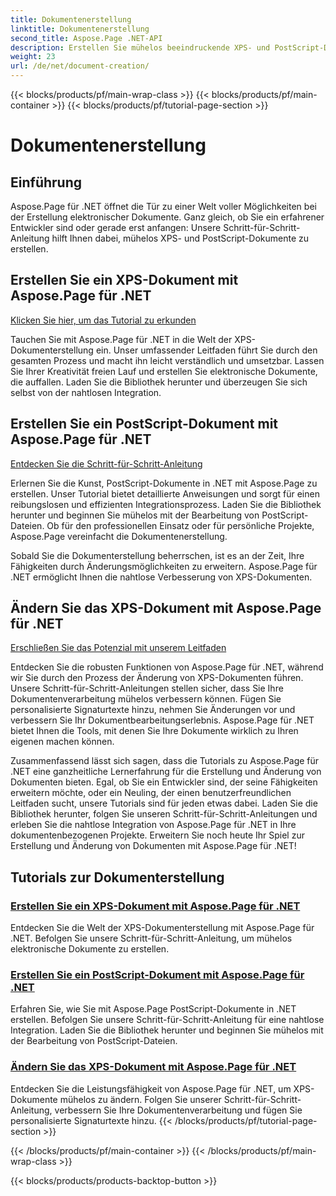 ```yaml
---
title: Dokumentenerstellung
linktitle: Dokumentenerstellung
second_title: Aspose.Page .NET-API
description: Erstellen Sie mühelos beeindruckende XPS- und PostScript-Dokumente mit Aspose.Page für .NET. Entdecken Sie Tutorials zur Dokumenterstellung und -änderung für eine nahtlose Integration.
weight: 23
url: /de/net/document-creation/
---
```


{{< blocks/products/pf/main-wrap-class >}}
{{< blocks/products/pf/main-container >}}
{{< blocks/products/pf/tutorial-page-section >}}

# Dokumentenerstellung

## Einführung

Aspose.Page für .NET öffnet die Tür zu einer Welt voller Möglichkeiten bei der Erstellung elektronischer Dokumente. Ganz gleich, ob Sie ein erfahrener Entwickler sind oder gerade erst anfangen: Unsere Schritt-für-Schritt-Anleitung hilft Ihnen dabei, mühelos XPS- und PostScript-Dokumente zu erstellen.

## Erstellen Sie ein XPS-Dokument mit Aspose.Page für .NET
[Klicken Sie hier, um das Tutorial zu erkunden](./create-xps-document/)

Tauchen Sie mit Aspose.Page für .NET in die Welt der XPS-Dokumenterstellung ein. Unser umfassender Leitfaden führt Sie durch den gesamten Prozess und macht ihn leicht verständlich und umsetzbar. Lassen Sie Ihrer Kreativität freien Lauf und erstellen Sie elektronische Dokumente, die auffallen. Laden Sie die Bibliothek herunter und überzeugen Sie sich selbst von der nahtlosen Integration.

## Erstellen Sie ein PostScript-Dokument mit Aspose.Page für .NET
[Entdecken Sie die Schritt-für-Schritt-Anleitung](./create-postscript-document/)

Erlernen Sie die Kunst, PostScript-Dokumente in .NET mit Aspose.Page zu erstellen. Unser Tutorial bietet detaillierte Anweisungen und sorgt für einen reibungslosen und effizienten Integrationsprozess. Laden Sie die Bibliothek herunter und beginnen Sie mühelos mit der Bearbeitung von PostScript-Dateien. Ob für den professionellen Einsatz oder für persönliche Projekte, Aspose.Page vereinfacht die Dokumentenerstellung.

Sobald Sie die Dokumenterstellung beherrschen, ist es an der Zeit, Ihre Fähigkeiten durch Änderungsmöglichkeiten zu erweitern. Aspose.Page für .NET ermöglicht Ihnen die nahtlose Verbesserung von XPS-Dokumenten.

## Ändern Sie das XPS-Dokument mit Aspose.Page für .NET
[Erschließen Sie das Potenzial mit unserem Leitfaden](./modify-xps-document/)

Entdecken Sie die robusten Funktionen von Aspose.Page für .NET, während wir Sie durch den Prozess der Änderung von XPS-Dokumenten führen. Unsere Schritt-für-Schritt-Anleitungen stellen sicher, dass Sie Ihre Dokumentenverarbeitung mühelos verbessern können. Fügen Sie personalisierte Signaturtexte hinzu, nehmen Sie Änderungen vor und verbessern Sie Ihr Dokumentbearbeitungserlebnis. Aspose.Page für .NET bietet Ihnen die Tools, mit denen Sie Ihre Dokumente wirklich zu Ihren eigenen machen können.

Zusammenfassend lässt sich sagen, dass die Tutorials zu Aspose.Page für .NET eine ganzheitliche Lernerfahrung für die Erstellung und Änderung von Dokumenten bieten. Egal, ob Sie ein Entwickler sind, der seine Fähigkeiten erweitern möchte, oder ein Neuling, der einen benutzerfreundlichen Leitfaden sucht, unsere Tutorials sind für jeden etwas dabei. Laden Sie die Bibliothek herunter, folgen Sie unseren Schritt-für-Schritt-Anleitungen und erleben Sie die nahtlose Integration von Aspose.Page für .NET in Ihre dokumentenbezogenen Projekte. Erweitern Sie noch heute Ihr Spiel zur Erstellung und Änderung von Dokumenten mit Aspose.Page für .NET!
## Tutorials zur Dokumenterstellung
### [Erstellen Sie ein XPS-Dokument mit Aspose.Page für .NET](./create-xps-document/)
Entdecken Sie die Welt der XPS-Dokumenterstellung mit Aspose.Page für .NET. Befolgen Sie unsere Schritt-für-Schritt-Anleitung, um mühelos elektronische Dokumente zu erstellen.
### [Erstellen Sie ein PostScript-Dokument mit Aspose.Page für .NET](./create-postscript-document/)
Erfahren Sie, wie Sie mit Aspose.Page PostScript-Dokumente in .NET erstellen. Befolgen Sie unsere Schritt-für-Schritt-Anleitung für eine nahtlose Integration. Laden Sie die Bibliothek herunter und beginnen Sie mühelos mit der Bearbeitung von PostScript-Dateien.
### [Ändern Sie das XPS-Dokument mit Aspose.Page für .NET](./modify-xps-document/)
Entdecken Sie die Leistungsfähigkeit von Aspose.Page für .NET, um XPS-Dokumente mühelos zu ändern. Folgen Sie unserer Schritt-für-Schritt-Anleitung, verbessern Sie Ihre Dokumentenverarbeitung und fügen Sie personalisierte Signaturtexte hinzu.
{{< /blocks/products/pf/tutorial-page-section >}}

{{< /blocks/products/pf/main-container >}}
{{< /blocks/products/pf/main-wrap-class >}}

{{< blocks/products/products-backtop-button >}}
